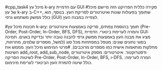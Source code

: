 #cpp_task4
מיכל עץ k-ary עם הדמיית GUI
#סקירה כללית
הפרויקט הזה מיישם מיכל של עץ k-ary ב-C++, שתומך בפעולות שונות ואיטרטורים לסריקת העץ. בנוסף, הוא כולל ממשק משתמש גרפי (GUI) לצפייה במבנה העץ.

#תכונות
מיכל עץ k-ary: תומך בהוספת צמתים, סריקה באמצעות איטרטורים (Pre-Order, Post-Order, In-Order, BFS, DFS), והמרה לערימת בינארי.
הדמיית GUI: מציג את מבנה העץ באמצעות ממשק גרפי להבנה טובה יותר ובדיקת באגים.
תמיכה בסוגי נתונים שונים: מטפל במפתחות מכל סוג (למשל, מספרים שלמים, מחרוזות, מחלקות מותאמות אישית כמו מספרים מרוכבים).
#פרטי המימוש
מיכל העץ: מממש את השיטות add_root, add_sub_node, ודסטרוקטור.
איטרטורים: מספק איטרטורים לשיטות הסריקה Pre-Order, Post-Order, In-Order, BFS, ו-DFS.
המרה לערימה: כולל שיטה להמרת העץ הבינארי לערימת מינימום.
